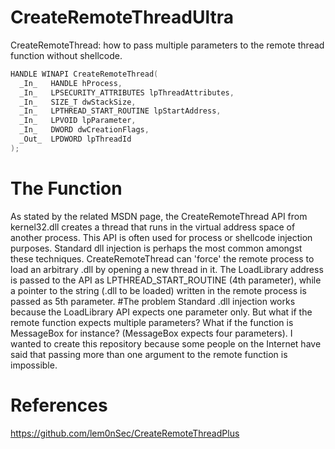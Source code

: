 # CreateRemoteThreadUltra
CreateRemoteThread: how to pass multiple parameters to the remote thread function without shellcode.

```c++
HANDLE WINAPI CreateRemoteThread(
  _In_   HANDLE hProcess,
  _In_   LPSECURITY_ATTRIBUTES lpThreadAttributes,
  _In_   SIZE_T dwStackSize,
  _In_   LPTHREAD_START_ROUTINE lpStartAddress,
  _In_   LPVOID lpParameter,
  _In_   DWORD dwCreationFlags,
  _Out_  LPDWORD lpThreadId
);
```

# The Function
  As stated by the related MSDN page, the CreateRemoteThread API from kernel32.dll 
creates a thread that runs in the virtual address space of another process. This 
API is often used for process or shellcode injection purposes. Standard dll injection
is perhaps the most common amongst these techniques. CreateRemoteThread can 'force'
the remote process to load an arbitrary .dll by opening a new thread in it. 
The LoadLibrary address is passed to the API as LPTHREAD_START_ROUTINE (4th parameter), 
while a pointer to the string (.dll to be loaded) written in the remote process is passed as 5th parameter.
#The problem
  Standard .dll injection works because the LoadLibrary API expects one parameter only. 
But what if the remote function expects multiple parameters?
What if the function is MessageBox for instance? (MessageBox expects four parameters).
I wanted to create this repository because some people on the Internet have said 
that passing more than one argument to the remote function is impossible.
# References
https://github.com/lem0nSec/CreateRemoteThreadPlus

